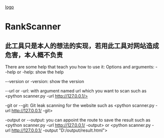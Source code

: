 [logo]()
# RankScanner
此工具只是本人的想法的实现，若用此工具对网站造成危害，本人概不负责
---
There are some help that teach you how to use it:
Options and arguments:
--help or -help:                  show the help

--version or -version:            show the version

--url or -url:                    with argument named url which you want to scan
                                  such as <python scanner.py -url http://127.0.0.1/>

-git or --git:                    Git leak scanning for the website
                                  such as <python scanner.py -url http://127.0.0.1/ -git>

-output or --output:              you can appoint the route to save the result
                                  such as <python scanner.py -url http://127.0.0.1/ -output> or
                                          <python scanner.py -url http://127.0.0.1/ -output "D:/output/result.html">

